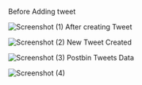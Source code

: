 Before Adding tweet

![Screenshot (1)](https://user-images.githubusercontent.com/35535144/90950969-2bc6a780-e474-11ea-981c-56890f716fdd.png)
After creating Tweet

![Screenshot (2)](https://user-images.githubusercontent.com/35535144/90950984-5ca6dc80-e474-11ea-947e-6271dce38b48.png)
New Tweet Created

![Screenshot (3)](https://user-images.githubusercontent.com/35535144/90951187-1a7e9a80-e476-11ea-980d-e3d202d2ac42.png)
Postbin Tweets Data

![Screenshot (4)](https://user-images.githubusercontent.com/35535144/90951197-397d2c80-e476-11ea-8b0d-18cc3680170a.png)
